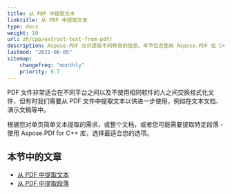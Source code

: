 ```yaml
---
title: 从 PDF 中提取文本
linktitle: 从 PDF 中提取文本
type: docs
weight: 10
url: zh/cpp/extract-text-from-pdf/
description: Aspose.PDF 允许提取不同种类的信息。本节包含使用 Aspose.PDF 在 C++ 中从 PDF 文档中提取文本的文章。
lastmod: "2021-06-05"
sitemap:
    changefreq: "monthly"
    priority: 0.7
---
```


PDF 文件非常适合在不同平台之间以及不使用相同软件的人之间交换格式化文件，但有时我们需要从 PDF 文件中提取文本以供进一步使用，例如在文本文档、演示文稿等中。

根据您对单页简单文本提取的需求，或整个文档，或者您可能需要提取特定段落 - 使用 Aspose.PDf for C++ 库，选择最适合您的选项。

## 本节中的文章

- [从 PDF 中提取文本](/pdf/cpp/extract-text-from-all-pdf/)
- [从 PDF 中提取段落](/pdf/cpp/extract-paragraph-from-pdf/)